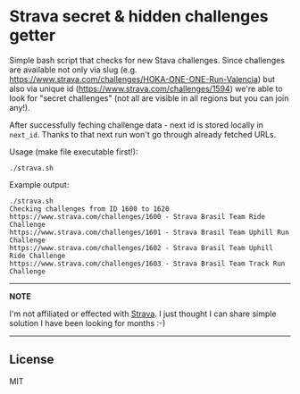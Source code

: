 # Strava secret & hidden challenges getter

Simple bash script that checks for new Stava challenges. Since challenges are available not only via slug (e.g. https://www.strava.com/challenges/HOKA-ONE-ONE-Run-Valencia) but also via unique id (https://www.strava.com/challenges/1594) we're able to look for "secret challenges" (not all are visible in all regions but you can join any!).

After successfully feching challenge data - next id is stored locally in `next_id`. Thanks to that next run won't go through already fetched URLs.

Usage (make file executable first!): 
```
./strava.sh 
```

Example output:
```
./strava.sh 
Checking challenges from ID 1600 to 1620
https://www.strava.com/challenges/1600 - Strava Brasil Team Ride Challenge
https://www.strava.com/challenges/1601 - Strava Brasil Team Uphill Run Challenge
https://www.strava.com/challenges/1602 - Strava Brasil Team Uphill Ride Challenge
https://www.strava.com/challenges/1603 - Strava Brasil Team Track Run Challenge
```

---
**NOTE**

I'm not affiliated or effected with [Strava](https://github.com/strava). I just thought I can share simple solution I have been looking for months :-)

---

## License
MIT
